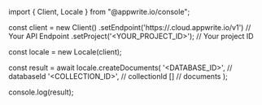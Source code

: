 import { Client, Locale } from "@appwrite.io/console";

const client = new Client()
    .setEndpoint('https://<REGION>.cloud.appwrite.io/v1') // Your API Endpoint
    .setProject('<YOUR_PROJECT_ID>'); // Your project ID

const locale = new Locale(client);

const result = await locale.createDocuments(
    '<DATABASE_ID>', // databaseId
    '<COLLECTION_ID>', // collectionId
    [] // documents
);

console.log(result);
